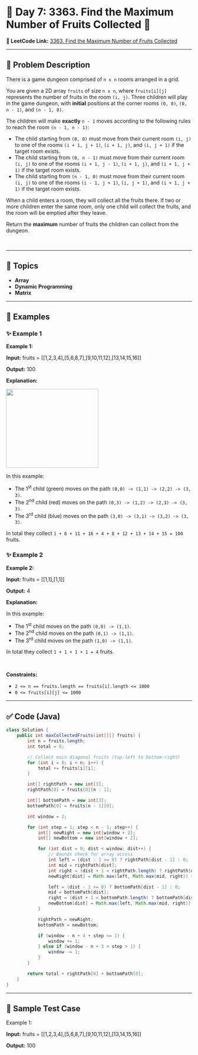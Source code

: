 # 📌 Day 7: 3363. Find the Maximum Number of Fruits Collected 🎯

**🔗 LeetCode Link:** [3363. Find the Maximum Number of Fruits Collected](https://leetcode.com/problems/find-the-maximum-number-of-fruits-collected/)

---

## 🧩 Problem Description

<p>There is a game dungeon comprised of&nbsp;<code>n x n</code> rooms arranged in a grid.</p>

<p>You are given a 2D array <code>fruits</code> of size <code>n x n</code>, where <code>fruits[i][j]</code> represents the number of fruits in the room <code>(i, j)</code>. Three children will play in the game dungeon, with <strong>initial</strong> positions at the corner rooms <code>(0, 0)</code>, <code>(0, n - 1)</code>, and <code>(n - 1, 0)</code>.</p>

<p>The children will make <strong>exactly</strong> <code>n - 1</code> moves according to the following rules to reach the room <code>(n - 1, n - 1)</code>:</p>

<ul>
	<li>The child starting from <code>(0, 0)</code> must move from their current room <code>(i, j)</code> to one of the rooms <code>(i + 1, j + 1)</code>, <code>(i + 1, j)</code>, and <code>(i, j + 1)</code> if the target room exists.</li>
	<li>The child starting from <code>(0, n - 1)</code> must move from their current room <code>(i, j)</code> to one of the rooms <code>(i + 1, j - 1)</code>, <code>(i + 1, j)</code>, and <code>(i + 1, j + 1)</code> if the target room exists.</li>
	<li>The child starting from <code>(n - 1, 0)</code> must move from their current room <code>(i, j)</code> to one of the rooms <code>(i - 1, j + 1)</code>, <code>(i, j + 1)</code>, and <code>(i + 1, j + 1)</code> if the target room exists.</li>
</ul>

<p>When a child enters a room, they will collect all the fruits there. If two or more children enter the same room, only one child will collect the fruits, and the room will be emptied after they leave.</p>

<p>Return the <strong>maximum</strong> number of fruits the children can collect from the dungeon.</p>

<p>&nbsp;</p>
<p><strong class="example">

---

## 🧠 Topics

- Array
- Dynamic Programming
- Matrix
---

## 🧩 Examples

### ✨ Example 1

Example 1:</strong></p>

<div class="example-block">
<p><strong>Input:</strong> <span class="example-io">fruits = [[1,2,3,4],[5,6,8,7],[9,10,11,12],[13,14,15,16]]</span></p>

<p><strong>Output:</strong> <span class="example-io">100</span></p>

<p><strong>Explanation:</strong></p>

<p><img alt="" src="https://assets.leetcode.com/uploads/2024/10/15/example_1.gif" style="width: 250px; height: 214px;" /></p>

<p>In this example:</p>

<ul>
	<li>The 1<sup>st</sup> child (green) moves on the path <code>(0,0) -&gt; (1,1) -&gt; (2,2) -&gt; (3, 3)</code>.</li>
	<li>The 2<sup>nd</sup> child (red) moves on the path <code>(0,3) -&gt; (1,2) -&gt; (2,3) -&gt; (3, 3)</code>.</li>
	<li>The 3<sup>rd</sup> child (blue) moves on the path <code>(3,0) -&gt; (3,1) -&gt; (3,2) -&gt; (3, 3)</code>.</li>
</ul>

<p>In total they collect <code>1 + 6 + 11 + 16 + 4 + 8 + 12 + 13 + 14 + 15 = 100</code> fruits.</p>
</div>

<p><strong class="example">

### ✨ Example 2

Example 2:</strong></p>

<div class="example-block">
<p><strong>Input:</strong> <span class="example-io">fruits = [[1,1],[1,1]]</span></p>

<p><strong>Output:</strong> <span class="example-io">4</span></p>

<p><strong>Explanation:</strong></p>

<p>In this example:</p>

<ul>
	<li>The 1<sup>st</sup> child moves on the path <code>(0,0) -&gt; (1,1)</code>.</li>
	<li>The 2<sup>nd</sup> child moves on the path <code>(0,1) -&gt; (1,1)</code>.</li>
	<li>The 3<sup>rd</sup> child moves on the path <code>(1,0) -&gt; (1,1)</code>.</li>
</ul>

<p>In total they collect <code>1 + 1 + 1 + 1 = 4</code> fruits.</p>
</div>

<p>&nbsp;</p>
<p><strong>Constraints:</strong></p>

<ul>
	<li><code>2 &lt;= n == fruits.length == fruits[i].length &lt;= 1000</code></li>
	<li><code>0 &lt;= fruits[i][j] &lt;= 1000</code></li>
</ul>

---

## ✅ Code (Java)

```java
class Solution {
    public int maxCollectedFruits(int[][] fruits) {
        int n = fruits.length;
        int total = 0;

        // Collect main diagonal fruits (top-left to bottom-right)
        for (int i = 0; i < n; i++) {
            total += fruits[i][i];
        }

        int[] rightPath = new int[3];
        rightPath[0] = fruits[0][n - 1];

        int[] bottomPath = new int[3];
        bottomPath[0] = fruits[n - 1][0];

        int window = 2;

        for (int step = 1; step < n - 1; step++) {
            int[] newRight = new int[window + 2];
            int[] newBottom = new int[window + 2];

            for (int dist = 0; dist < window; dist++) {
                // Bounds check for array access
                int left = (dist - 1 >= 0) ? rightPath[dist - 1] : 0;
                int mid = rightPath[dist];
                int right = (dist + 1 < rightPath.length) ? rightPath[dist + 1] : 0;
                newRight[dist] = Math.max(left, Math.max(mid, right)) + fruits[step][n - 1 - dist];

                left = (dist - 1 >= 0) ? bottomPath[dist - 1] : 0;
                mid = bottomPath[dist];
                right = (dist + 1 < bottomPath.length) ? bottomPath[dist + 1] : 0;
                newBottom[dist] = Math.max(left, Math.max(mid, right)) + fruits[n - 1 - dist][step];
            }

            rightPath = newRight;
            bottomPath = newBottom;

            if (window - n + 4 + step <= 1) {
                window += 1;
            } else if (window - n + 3 + step > 1) {
                window -= 1;
            }
        }

        return total + rightPath[0] + bottomPath[0];
    }
}
```

---

## 🧪 Sample Test Case


Example 1:</strong></p>

<div class="example-block">
<p><strong>Input:</strong> <span class="example-io">fruits = [[1,2,3,4],[5,6,8,7],[9,10,11,12],[13,14,15,16]]</span></p>

<p><strong>Output:</strong> <span class="example-io">100</span></p>

</div>

<p><strong class="example">


